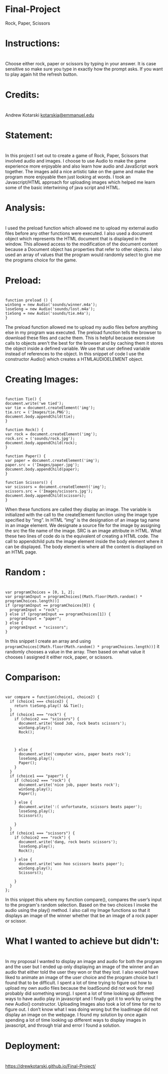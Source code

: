 # Final-Project
Rock, Paper, Scissors

# Instructions:  <h1>
Choose either rock, paper or scissors by typing in your answer. It is case sensitive so make sure you type in exactly how the prompt asks. If you want to play again hit the refresh button. 

# Credits:  <h1>
  Andrew Kotarski
  kotarskia@emmanuel.edu 


# Statement: <h1> 
In this project I set out to create a game of Rock, Paper, Scissors that involved audio and images. I choose to use Audio to make the game experience more enjoyable and also learn how audio and JavaScript work together. The images add a nice artistic take on the game and make the program more enjoyable then just looking at words. I took an Javascript/HTML approach for uploading images which helped me learn some of the basic intertwining of java script and HTML.

# Analysis: <h1> 
  I used the preload function which allowed me to upload my external audio files before any other functions were executed. I also used a document object which represents the HTML document that is displayed in the window. This allowed access to the modification of the document content because a Document object has properties that refer to other objects. I also used an array of values that the program would randomly select to give me the programs choice for the game. 
  
  # Preload:  <h1> 
  ```
function preload () {
  winSong = new Audio('sounds/winner.m4a');
  loseSong = new Audio('sounds/lost.m4a');
  tieSong = new Audio('sounds/tie.m4a');
}
```
  The preload function allowed me to upload my audio files before anything else in my program was executed. The preload function tells the browser to download these files and cache them. This is helpful because excessive calls to objects aren't the best for the browser and by caching them it stores the object inside a defined variable. We use that user defined variable instead of references to the object. In this snippet of code I use the constructor Audio() which creates a HTMLAUDIOELEMENT object. 

# Creating Images:  <h1> 
   ```
  function Tie() {
  document.write('we tied');
  var tie = document.createElement('img');
  tie.src = ('Images/tie.PNG');
  document.body.appendChild(tie);
}

function Rock() {
  var rock = document.createElement('img');
  rock.src = ('sounds/rock.jpg');
  document.body.appendChild(rock);
}

function Paper() {
  var paper = document.createElement('img');
  paper.src = ('Images/paper.jpg');
  document.body.appendChild(paper);
}

function Scissors() {
  var scissors = document.createElement('img');
  scissors.src = ('Images/scissors.jpg');
  document.body.appendChild(scissors);
}
```
  When these functions are called they display an image. The variable is initialized with the call to the createElement function using the image type specified by “img”. In HTML “img” is the designation of an image tag name in an image element. We designate a source file for the image by assigning the src the file name of the image. SRC is an image attribute in HTML. What these two lines of code do is the equivalent of creating a HTML code. The call to appendchild puts the image element inside the body element where it can be displayed. The body element is where all the content is displayed on an HTML page. 

# Random :  <h1> 
```
var programChoices = [0, 1, 2];
var programInput = programChoices[(Math.floor(Math.random() * programChoices.length))]
if (programInput == programChoices[0]) {
  programInput = "rock";
} else if (programInput == programChoices[1]) {
  programInput = "paper";
} else {
  programInput = "scissors";
}
```
In this snippet I create an array and using ``` programChoices[(Math.floor(Math.random() * programChoices.length))] ``` it randomly chooses a value in the array. Then based on what value it chooses I assigned it either rock, paper, or scissors. 

# Comparison:  <h1>
```
var compare = function(choice1, choice2) {
  if (choice1 === choice2) {
    return tieSong.play() && Tie();
  }
  if (choice1 === "rock") {
    if (choice2 === "scissors") {
      document.write('Good Job, rock beats scissors');
      winSong.play();
      Rock();



    } else {
      document.write('computer wins, paper beats rock');
      loseSong.play();
      Paper();
    }
  }
  if (choice1 === "paper") {
    if (choice2 === "rock") {
      document.write('nice job, paper beats rock');
      winSong.play();
      Paper();

    } else {
      document.write(':( unfortunate, scissors beats paper');
      loseSong.play();
      Scissors();

    }
  }
  if (choice1 === "scissors") {
    if (choice2 === "rock") {
      document.write('dang, rock beats scissors');
      loseSong.play();
      Rock();

    } else {
      document.write('woo hoo scissors beats paper');
      winSong.play();
      Scissors();

    }
  }
};
```
In this snippet this where my function compare(), compares the user’s input to the program's random selection. Based on the two choices I invoke the audio using the play() method. I also call my Image functions so that it displays an image of the winner whether that be an image of a rock paper or scissor. 

# What I wanted to achieve but didn't: <h1>


In  my proposal I wanted to display an image and audio for both the program and the user but I ended up only displaying an image of the winner and an audio that either told the user they won or that they lost. I also would have liked to animate an image of the user choice and the program choice but I found that to be difficult. I spent a lot of time trying to figure out how to upload my own audio files because the loadSound did not work for me(I probably did something wrong). I spent a lot of time looking up different ways to have audio play in javascript and I finally got it to work by using the new Audio() constructor. Uploading Images also took a lot of time for me to figure out. I don’t know what I was doing wrong but the loadImage did not display an image on the webpage. I found my solution by once again spending a lot of time looking up different ways to display images in javascript, and through trial and error I found a solution. 

# Deployment:  <h1>
https://drewkotarski.github.io/Final-Project/
